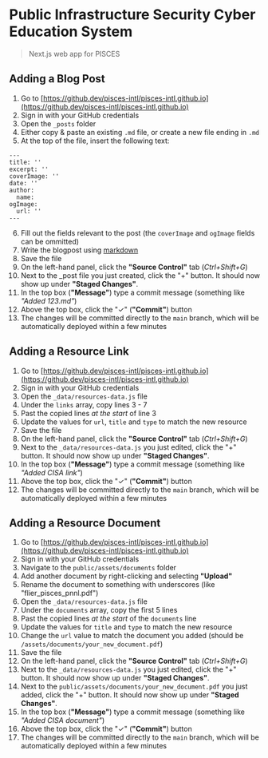 # Public Infrastructure Security Cyber Education System
> Next.js web app for PISCES

## Adding a Blog Post
1. Go to [https://github.dev/pisces-intl/pisces-intl.github.io](https://github.dev/pisces-intl/pisces-intl.github.io)
2. Sign in with your GitHub credentials
3. Open the `_posts` folder
4. Either copy & paste an existing `.md` file, or create a new file ending in `.md`
5. At the top of the file, insert the following text:
```
---
title: ''
excerpt: ''
coverImage: ''
date: ''
author:
  name: 
ogImage:
  url: ''
---
```
6. Fill out the fields relevant to the post (the `coverImage` and `ogImage` fields can be ommitted)
7. Write the blogpost using [markdown](https://docs.github.com/en/get-started/writing-on-github/getting-started-with-writing-and-formatting-on-github/basic-writing-and-formatting-syntax)
8. Save the file
9. On the left-hand panel, click the **"Source Control"** tab (*Ctrl+Shift+G*)
10. Next to the _post file you just created, click the "+" button. It should now show up under **"Staged Changes"**.
11. In the top box (**"Message"**) type a commit message (something like *"Added 123.md"*)
12. Above the top box, click the "✓" (**"Commit"**) button
13. The changes will be committed directly to the `main` branch, which will be automatically deployed within a few minutes

## Adding a Resource Link
1. Go to [https://github.dev/pisces-intl/pisces-intl.github.io](https://github.dev/pisces-intl/pisces-intl.github.io)
2. Sign in with your GitHub credentials
3. Open the `_data/resources-data.js` file
4. Under the `links` array, copy lines 3 - 7
5. Past the copied lines *at the start* of line 3
6. Update the values for `url`, `title` and `type` to match the new resource
7. Save the file
8. On the left-hand panel, click the **"Source Control"** tab (*Ctrl+Shift+G*)
9. Next to the `_data/resources-data.js` you just edited, click the "+" button. It should now show up under **"Staged Changes"**.
10. In the top box (**"Message"**) type a commit message (something like *"Added CISA link"*)
11. Above the top box, click the "✓" (**"Commit"**) button
12. The changes will be committed directly to the `main` branch, which will be automatically deployed within a few minutes

## Adding a Resource Document
1. Go to [https://github.dev/pisces-intl/pisces-intl.github.io](https://github.dev/pisces-intl/pisces-intl.github.io)
2. Sign in with your GitHub credentials
3. Navigate to the `public/assets/documents` folder
4. Add another document by right-clicking and selecting **"Upload"**
5. Rename the document to something with underscores (like "flier_pisces_pnnl.pdf")
6. Open the `_data/resources-data.js` file
7. Under the `documents` array, copy the first 5 lines
8. Past the copied lines *at the start* of the `documents` line
9.  Update the values for `title` and `type` to match the new resource
10. Change the `url` value to match the document you added (should be `/assets/documents/your_new_document.pdf`)
11. Save the file
12. On the left-hand panel, click the **"Source Control"** tab (*Ctrl+Shift+G*)
13. Next to the `_data/resources-data.js` you just edited, click the "+" button. It should now show up under **"Staged Changes"**.
14. Next to the `public/assets/documents/your_new_document.pdf` you just added, click the "+" button. It should now show up under **"Staged Changes"**.
15. In the top box (**"Message"**) type a commit message (something like *"Added CISA document"*)
16. Above the top box, click the "✓" (**"Commit"**) button
17. The changes will be committed directly to the `main` branch, which will be automatically deployed within a few minutes

